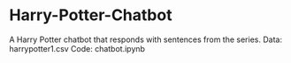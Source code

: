 # Harry-Potter-Chatbot
A Harry Potter chatbot that responds with sentences from the series.
Data: harrypotter1.csv
Code: chatbot.ipynb

